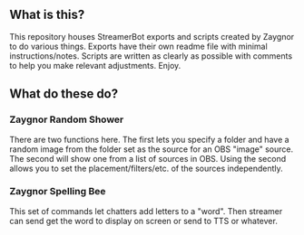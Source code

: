 ## What is this?
This repository houses StreamerBot exports and scripts created by Zaygnor to do various things. Exports have their own readme file with minimal instructions/notes. Scripts are written as clearly as possible with comments to help you make relevant adjustments. Enjoy.


## What do these do?

### Zaygnor Random Shower
There are two functions here. The first lets you specify a folder and have a random image from the folder set as the source for an OBS "image" source. The second will show one from a list of sources in OBS. Using the second allows you to set the placement/filters/etc. of the sources independently.

### Zaygnor Spelling Bee
This set of commands let chatters add letters to a "word". Then streamer can send get the word to display on screen or send to TTS or whatever.
